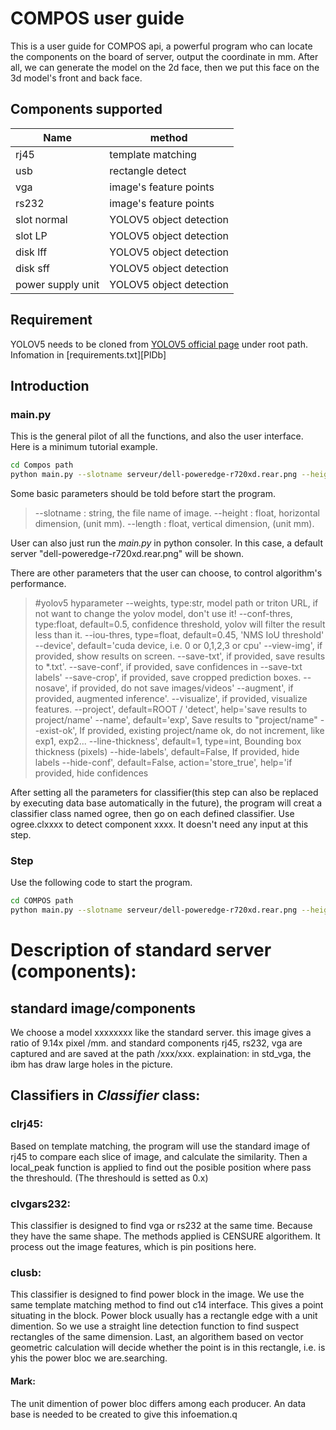 # COMPOS user guide

This is a user guide for COMPOS api, a powerful program who can locate the components on the board of server, output the coordinate in mm. After all, we can generate the model on the 2d face, then we put this face on the 3d model's front and back face.
## Components supported
| Name | method |
| ------ | ------ |
| rj45 | template matching |
| usb | rectangle detect |
| vga | image's feature points |
| rs232 | image's feature points |
| slot normal | YOLOV5 object detection |
| slot LP | YOLOV5 object detection |
| disk lff | YOLOV5 object detection |
| disk sff | YOLOV5 object detection |
| power supply unit | YOLOV5 object detection |
## Requirement
YOLOV5 needs to be cloned from [YOLOV5 official page](https://github.com/ultralytics/yolov5#tutorials) under root path.
Infomation in [requirements.txt][PlDb]  
## Introduction
### main.py
This is the general pilot of all the functions, and also the user interface.  
Here is a minimum tutorial example. 
```sh
cd Compos path
python main.py --slotname serveur/dell-poweredge-r720xd.rear.png --height 86.8 --length 482.4
```
Some basic parameters should be told before start the program. 
> --slotname : string, the file name of image. 
 --height : float, horizontal dimension, (unit mm).
 --length : float, vertical dimension, (unit mm).
>
User can also just run the *main.py* in python consoler. In this case, a default server "dell-poweredge-r720xd.rear.png" will be shown.

There are other parameters that the user can choose, to control algorithm's performance.  
> #yolov5 hyparameter
    --weights, type:str, model path or triton URL, if not want to change the yolov model, don't use it!
    --conf-thres, type:float, default=0.5, confidence threshold, yolov will filter the result less than it.
    --iou-thres, type=float, default=0.45, 'NMS IoU threshold'
    --device', default='cuda device, i.e. 0 or 0,1,2,3 or cpu'
    --view-img', if provided, show results on screen. 
    --save-txt', if provided, save results to *.txt'.
    --save-conf', if provided, save confidences in --save-txt labels'
    --save-crop', if provided, save cropped prediction boxes.
    --nosave', if provided, do not save images/videos'
    --augment', if provided, augmented inference'.
    --visualize', if provided, visualize features.
    --project', default=ROOT / 'detect', help='save results to project/name'
    --name', default='exp', Save results to "project/name"
    --exist-ok', If provided, existing project/name ok, do not increment, like exp1, exp2...
    --line-thickness', default=1, type=int, Bounding box thickness (pixels)
    --hide-labels', default=False, If provided, hide labels
    --hide-conf', default=False, action='store_true', help='if provided, hide confidences
>
After setting all the parameters for classifier(this step can also be replaced by executing data base automatically in the future), the program will creat a classifier class named ogree, then go on each defined classifier. Use ogree.clxxxx to detect component xxxx. It doesn't need any input at this step.

### Step
Use the following code to start the program.
```sh
cd COMPOS path
python main.py --slotname serveur/dell-poweredge-r720xd.rear.png --height 86.8 --length 482.4.
```


# Description of standard server (components): 
## standard image/components
We choose a model xxxxxxxx like the standard server. this image gives a ratio of 9.14x pixel /mm. and standard components rj45, rs232, vga are captured and are saved at the path /xxx/xxx.
explaination:
in std_vga, the ibm has draw  large holes in the picture. 


## Classifiers in *Classifier* class:
### clrj45:
Based on template matching, the program will use the standard image of rj45 to compare each slice of image, and calculate the similarity. Then a local_peak function is applied to find out the posible position where pass the threshould. (The threshould is setted as 0.x)

### clvgars232:
This classifier is designed to find vga or rs232 at the same time. Because they have the same shape. 
The methods applied is CENSURE algorithem. It process out the image features, which is pin positions here. 

### clusb: 
This classifier is designed to find power block in the image. We use the same template matching method to find out c14 interface. This gives a point situating in the block. Power block usually has a rectangle edge with a unit dimention. So we use a straight line detection function to find suspect rectangles of the same dimension. Last, an algorithem based on vector geometric calculation will decide whether the point is in this rectangle, i.e. is yhis the power bloc we are.searching.

#### Mark:
The unit dimention of power bloc differs among each producer. An data base is needed to be created to give this infoemation.q


